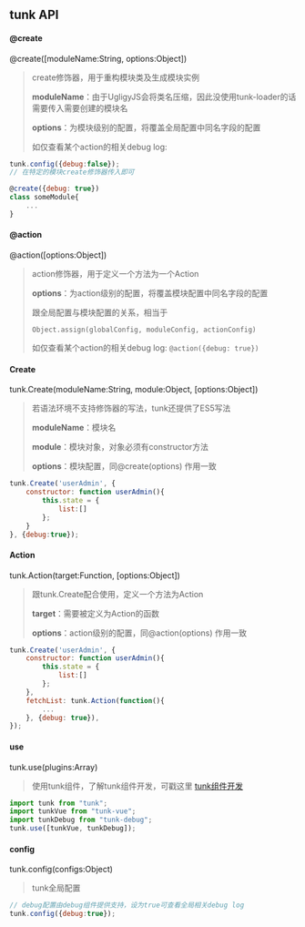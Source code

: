 ## tunk API

<!-- toc -->


#### @create
@create([moduleName:String, options:Object])

> create修饰器，用于重构模块类及生成模块实例
> 
> **moduleName**：由于UgligyJS会将类名压缩，因此没使用tunk-loader的话需要传入需要创建的模块名
> 
> **options**：为模块级别的配置，将覆盖全局配置中同名字段的配置
> 
> 如仅查看某个action的相关debug log: 

````javascript
tunk.config({debug:false});
// 在特定的模块create修饰器传入即可

@create({debug: true})
class someModule{
	...
}
````

#### @action
@action([options:Object])

> action修饰器，用于定义一个方法为一个Action
> 
> **options**：为action级别的配置，将覆盖模块配置中同名字段的配置
> 
> 跟全局配置与模块配置的关系，相当于
> 	
> `Object.assign(globalConfig, moduleConfig, actionConfig)`
> 
> 如仅查看某个action的相关debug log: `@action({debug: true})`

#### Create
tunk.Create(moduleName:String, module:Object, [options:Object])

> 若语法环境不支持修饰器的写法，tunk还提供了ES5写法
> 
> **moduleName**：模块名
> 
> **module**：模块对象，对象必须有constructor方法
> 
> **options**：模块配置，同@create(options) 作用一致

````javascript
tunk.Create('userAdmin', {
	constructor: function userAdmin(){
		this.state = {
			list:[]
		};
	}
}, {debug:true});
````

#### Action

tunk.Action(target:Function, [options:Object])

> 跟tunk.Create配合使用，定义一个方法为Action
> 
> **target**：需要被定义为Action的函数
> 
> **options**：action级别的配置，同@action(options) 作用一致

````javascript
tunk.Create('userAdmin', {
	constructor: function userAdmin(){
		this.state = {
			list:[]
		};
	},
	fetchList: tunk.Action(function(){
		...
	}, {debug: true}),
});
````

#### use

tunk.use(plugins:Array)

> 使用tunk组件，了解tunk组件开发，可戳这里 [tunk组件开发](https://github.com/tunkjs/tunk/blob/master/doc/tunk%E7%BB%84%E4%BB%B6%E5%BC%80%E5%8F%91.md) 

````javascript
import tunk from "tunk";
import tunkVue from "tunk-vue";
import tunkDebug from "tunk-debug";
tunk.use([tunkVue, tunkDebug]);
````

#### config

tunk.config(configs:Object)

> tunk全局配置
 
````javascript
// debug配置由debug组件提供支持，设为true可查看全局相关debug log
tunk.config({debug:true});
````
